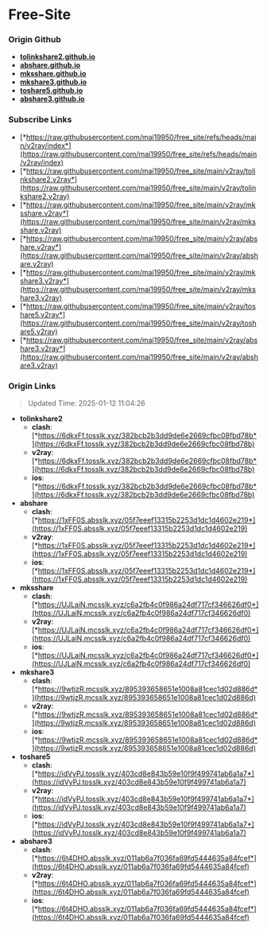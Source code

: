 # Free-Site

### Origin Github

- [**tolinkshare2.github.io**](https://github.com/tolinkshare2/tolinkshare2.github.io)
- [**abshare.github.io**](https://github.com/abshare/abshare.github.io)
- [**mksshare.github.io**](https://github.com/mksshare/mksshare.github.io)
- [**mkshare3.github.io**](https://github.com/mkshare3/mkshare3.github.io)
- [**toshare5.github.io**](https://github.com/toshare5/toshare5.github.io)
- [**abshare3.github.io**](https://github.com/abshare3/abshare3.github.io)

### Subscribe Links

- [*https://raw.githubusercontent.com/mai19950/free_site/refs/heads/main/v2ray/index*](https://raw.githubusercontent.com/mai19950/free_site/refs/heads/main/v2ray/index)
- [*https://raw.githubusercontent.com/mai19950/free_site/main/v2ray/tolinkshare2.v2ray*](https://raw.githubusercontent.com/mai19950/free_site/main/v2ray/tolinkshare2.v2ray)
- [*https://raw.githubusercontent.com/mai19950/free_site/main/v2ray/mksshare.v2ray*](https://raw.githubusercontent.com/mai19950/free_site/main/v2ray/mksshare.v2ray)
- [*https://raw.githubusercontent.com/mai19950/free_site/main/v2ray/abshare.v2ray*](https://raw.githubusercontent.com/mai19950/free_site/main/v2ray/abshare.v2ray)
- [*https://raw.githubusercontent.com/mai19950/free_site/main/v2ray/mkshare3.v2ray*](https://raw.githubusercontent.com/mai19950/free_site/main/v2ray/mkshare3.v2ray)
- [*https://raw.githubusercontent.com/mai19950/free_site/main/v2ray/toshare5.v2ray*](https://raw.githubusercontent.com/mai19950/free_site/main/v2ray/toshare5.v2ray)
- [*https://raw.githubusercontent.com/mai19950/free_site/main/v2ray/abshare3.v2ray*](https://raw.githubusercontent.com/mai19950/free_site/main/v2ray/abshare3.v2ray)

### Origin Links

> Updated Time: 2025-01-12 11:04:26

- **tolinkshare2**
  - **clash**: [*https://6dkxFf.tosslk.xyz/382bcb2b3dd9de6e2669cfbc08fbd78b*](https://6dkxFf.tosslk.xyz/382bcb2b3dd9de6e2669cfbc08fbd78b)
  - **v2ray**: [*https://6dkxFf.tosslk.xyz/382bcb2b3dd9de6e2669cfbc08fbd78b*](https://6dkxFf.tosslk.xyz/382bcb2b3dd9de6e2669cfbc08fbd78b)
  - **ios**: [*https://6dkxFf.tosslk.xyz/382bcb2b3dd9de6e2669cfbc08fbd78b*](https://6dkxFf.tosslk.xyz/382bcb2b3dd9de6e2669cfbc08fbd78b)
- **abshare**
  - **clash**: [*https://1xFF0S.absslk.xyz/05f7eeef13315b2253d1dc1d4602e219*](https://1xFF0S.absslk.xyz/05f7eeef13315b2253d1dc1d4602e219)
  - **v2ray**: [*https://1xFF0S.absslk.xyz/05f7eeef13315b2253d1dc1d4602e219*](https://1xFF0S.absslk.xyz/05f7eeef13315b2253d1dc1d4602e219)
  - **ios**: [*https://1xFF0S.absslk.xyz/05f7eeef13315b2253d1dc1d4602e219*](https://1xFF0S.absslk.xyz/05f7eeef13315b2253d1dc1d4602e219)
- **mksshare**
  - **clash**: [*https://UJLaiN.mcsslk.xyz/c6a2fb4c0f986a24df717cf346626df0*](https://UJLaiN.mcsslk.xyz/c6a2fb4c0f986a24df717cf346626df0)
  - **v2ray**: [*https://UJLaiN.mcsslk.xyz/c6a2fb4c0f986a24df717cf346626df0*](https://UJLaiN.mcsslk.xyz/c6a2fb4c0f986a24df717cf346626df0)
  - **ios**: [*https://UJLaiN.mcsslk.xyz/c6a2fb4c0f986a24df717cf346626df0*](https://UJLaiN.mcsslk.xyz/c6a2fb4c0f986a24df717cf346626df0)
- **mkshare3**
  - **clash**: [*https://9wtjzR.mcsslk.xyz/895393658651e1008a81cec1d02d886d*](https://9wtjzR.mcsslk.xyz/895393658651e1008a81cec1d02d886d)
  - **v2ray**: [*https://9wtjzR.mcsslk.xyz/895393658651e1008a81cec1d02d886d*](https://9wtjzR.mcsslk.xyz/895393658651e1008a81cec1d02d886d)
  - **ios**: [*https://9wtjzR.mcsslk.xyz/895393658651e1008a81cec1d02d886d*](https://9wtjzR.mcsslk.xyz/895393658651e1008a81cec1d02d886d)
- **toshare5**
  - **clash**: [*https://idVyPJ.tosslk.xyz/403cd8e843b59e10f9f499741ab6a1a7*](https://idVyPJ.tosslk.xyz/403cd8e843b59e10f9f499741ab6a1a7)
  - **v2ray**: [*https://idVyPJ.tosslk.xyz/403cd8e843b59e10f9f499741ab6a1a7*](https://idVyPJ.tosslk.xyz/403cd8e843b59e10f9f499741ab6a1a7)
  - **ios**: [*https://idVyPJ.tosslk.xyz/403cd8e843b59e10f9f499741ab6a1a7*](https://idVyPJ.tosslk.xyz/403cd8e843b59e10f9f499741ab6a1a7)
- **abshare3**
  - **clash**: [*https://6t4DHO.absslk.xyz/011ab6a7f036fa69fd5444635a84fcef*](https://6t4DHO.absslk.xyz/011ab6a7f036fa69fd5444635a84fcef)
  - **v2ray**: [*https://6t4DHO.absslk.xyz/011ab6a7f036fa69fd5444635a84fcef*](https://6t4DHO.absslk.xyz/011ab6a7f036fa69fd5444635a84fcef)
  - **ios**: [*https://6t4DHO.absslk.xyz/011ab6a7f036fa69fd5444635a84fcef*](https://6t4DHO.absslk.xyz/011ab6a7f036fa69fd5444635a84fcef)

